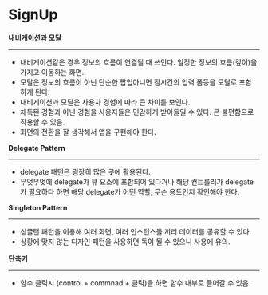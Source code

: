 # SignUp

**내비게이션과 모달**

---

- 내비게이션같은 경우 정보의 흐름이 연결될 때 쓰인다. 일정한 정보의 흐름(깊이)을 가지고 이동하는 화면.
- 모달은 정보의 흐름이 아닌 단순한 팝업아니면 잠시간의 입력 폼등을 모달로 포함 하게 된다.
- 내비게이션과 모달은 사용자 경험에 따라 큰 차이를 보인다.
- 체득된 경험과 아닌 경험을 사용자들은 민감하게 받아들일 수 있다. 큰 불편함으로 작용할 수 있음.
- 화면의 전환을 잘 생각해서 앱을 구현해야 한다.

**Delegate Pattern**

---

- delegate 패턴은 굉장히 많은 곳에 활용된다.
- 무엇무엇에 delegate가 뷰 요소에 포함되어 있다거나 해당 컨트롤러가 delegate가 필요하다 하면 해당 delegate가 어떤 역할, 무슨 용도인지 확인해야 한다.

**Singleton Pattern**

---

- 싱글턴 패턴을 이용해 여러 화면, 여러 인스턴스들 끼리 데이터를 공유할 수 있다.
- 상황에 맞지 않는 디자인 패턴을 사용하면 독이 될 수 있으니 사용에 유의.

**단축키**

---

- 함수 클릭시 (control + commnad + 클릭)을 하면 함수 내부로 들어갈 수 있음.